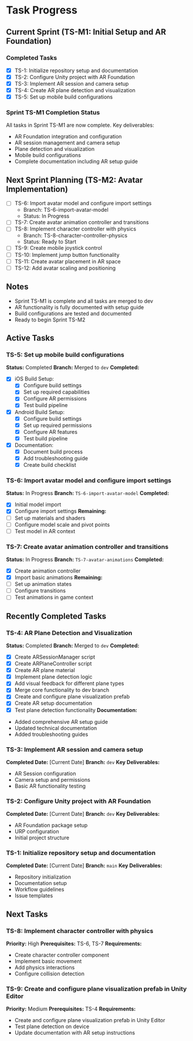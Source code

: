 # Task Progress

## Current Sprint (TS-M1: Initial Setup and AR Foundation)

### Completed Tasks
- [x] TS-1: Initialize repository setup and documentation
- [x] TS-2: Configure Unity project with AR Foundation
- [x] TS-3: Implement AR session and camera setup
- [x] TS-4: Create AR plane detection and visualization
- [x] TS-5: Set up mobile build configurations

### Sprint TS-M1 Completion Status
All tasks in Sprint TS-M1 are now complete. Key deliverables:
- AR Foundation integration and configuration
- AR session management and camera setup
- Plane detection and visualization
- Mobile build configurations
- Complete documentation including AR setup guide

## Next Sprint Planning (TS-M2: Avatar Implementation)
- [ ] TS-6: Import avatar model and configure import settings
  - Branch: TS-6-import-avatar-model
  - Status: In Progress
- [ ] TS-7: Create avatar animation controller and transitions
- [ ] TS-8: Implement character controller with physics
  - Branch: TS-8-character-controller-physics
  - Status: Ready to Start
- [ ] TS-9: Create mobile joystick control
- [ ] TS-10: Implement jump button functionality
- [ ] TS-11: Create avatar placement in AR space
- [ ] TS-12: Add avatar scaling and positioning

## Notes
- Sprint TS-M1 is complete and all tasks are merged to dev
- AR functionality is fully documented with setup guide
- Build configurations are tested and documented
- Ready to begin Sprint TS-M2

## Active Tasks

### TS-5: Set up mobile build configurations
**Status:** Completed
**Branch:** Merged to `dev`
**Completed:**
- [x] iOS Build Setup:
  - [x] Configure build settings
  - [x] Set up required capabilities
  - [x] Configure AR permissions
  - [x] Test build pipeline
- [x] Android Build Setup:
  - [x] Configure build settings
  - [x] Set up required permissions
  - [x] Configure AR features
  - [x] Test build pipeline
- [x] Documentation:
  - [x] Document build process
  - [x] Add troubleshooting guide
  - [x] Create build checklist

### TS-6: Import avatar model and configure import settings
**Status:** In Progress
**Branch:** `TS-6-import-avatar-model`
**Completed:**
- [x] Initial model import
- [x] Configure import settings
**Remaining:**
- [ ] Set up materials and shaders
- [ ] Configure model scale and pivot points
- [ ] Test model in AR context

### TS-7: Create avatar animation controller and transitions
**Status:** In Progress
**Branch:** `TS-7-avatar-animations`
**Completed:**
- [x] Create animation controller
- [x] Import basic animations
**Remaining:**
- [ ] Set up animation states
- [ ] Configure transitions
- [ ] Test animations in game context

## Recently Completed Tasks

### TS-4: AR Plane Detection and Visualization
**Status:** Completed
**Branch:** Merged to `dev`
**Completed:**
- [x] Create ARSessionManager script
- [x] Create ARPlaneController script
- [x] Create AR plane material
- [x] Implement plane detection logic
- [x] Add visual feedback for different plane types
- [x] Merge core functionality to dev branch
- [x] Create and configure plane visualization prefab
- [x] Create AR setup documentation
- [x] Test plane detection functionality
**Documentation:**
- Added comprehensive AR setup guide
- Updated technical documentation
- Added troubleshooting guides

### TS-3: Implement AR session and camera setup
**Completed Date:** [Current Date]
**Branch:** `dev`
**Key Deliverables:**
- AR Session configuration
- Camera setup and permissions
- Basic AR functionality testing

### TS-2: Configure Unity project with AR Foundation
**Completed Date:** [Current Date]
**Branch:** `dev`
**Key Deliverables:**
- AR Foundation package setup
- URP configuration
- Initial project structure

### TS-1: Initialize repository setup and documentation
**Completed Date:** [Current Date]
**Branch:** `main`
**Key Deliverables:**
- Repository initialization
- Documentation setup
- Workflow guidelines
- Issue templates

## Next Tasks

### TS-8: Implement character controller with physics
**Priority:** High
**Prerequisites:** TS-6, TS-7
**Requirements:**
- Create character controller component
- Implement basic movement
- Add physics interactions
- Configure collision detection

### TS-9: Create and configure plane visualization prefab in Unity Editor
**Priority:** Medium
**Prerequisites:** TS-4
**Requirements:**
- Create and configure plane visualization prefab in Unity Editor
- Test plane detection on device
- Update documentation with AR setup instructions 